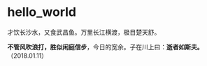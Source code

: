 
# hello_world
<p1>才饮长沙水，又食武昌鱼。万里长江横渡，极目楚天舒。</p1>
<p><b>不管风吹浪打，胜似闲庭信步</b>，今日的宽余。子在川上曰：<b>逝者如斯夫。</b>（2018.01.11）<p/>

